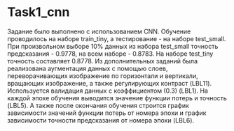 # Task1_cnn
Задание было выполнено с использованием CNN. Обучение проводилось на наборе train_tiny, а тестирование - на наборе test_small. При произвольном выборе 10% данных из набора test_small точность предсказания - 0.9778, на всем наборе - 0.8783. На наборе test_tiny точность составляет 0.8778.
Из дополнительных заданий была реализована аугментация данных с помощью слоев, переворачивающих изображение по горизонтали и вертикали, вращающих изображение, а также регулирующих контраст (LBL11). Используется валидация данных с коэффициентом (0.3) (LBL1). На каждой эпохе обучения выводится значение функции потерь и точность (LBL5). А также после окончания обучения строится график зависимости значений функции потерь от номера эпохи и график зависимости точности предсказания от номера эпохи (LBL6).

